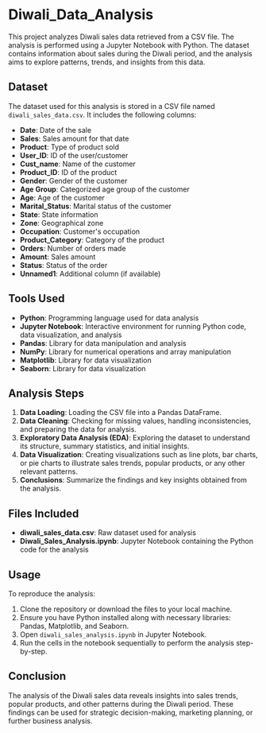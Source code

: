 # Diwali_Data_Analysis
This project analyzes Diwali sales data retrieved from a CSV file. The analysis is performed using a Jupyter Notebook with Python. The dataset contains information about sales during the Diwali period, and the analysis aims to explore patterns, trends, and insights from this data.


## Dataset
The dataset used for this analysis is stored in a CSV file named `diwali_sales_data.csv`. It includes the following columns:
- **Date**: Date of the sale
- **Sales**: Sales amount for that date
- **Product**: Type of product sold
- **User_ID**: ID of the user/customer
- **Cust_name**: Name of the customer
- **Product_ID**: ID of the product
- **Gender**: Gender of the customer
- **Age Group**: Categorized age group of the customer
- **Age**: Age of the customer
- **Marital_Status**: Marital status of the customer
- **State**: State information
- **Zone**: Geographical zone
- **Occupation**: Customer's occupation
- **Product_Category**: Category of the product
- **Orders**: Number of orders made
- **Amount**: Sales amount
- **Status**: Status of the order
- **Unnamed1**: Additional column (if available)

## Tools Used
- **Python**: Programming language used for data analysis
- **Jupyter Notebook**: Interactive environment for running Python code, data visualization, and analysis
- **Pandas**: Library for data manipulation and analysis
- **NumPy**: Library for numerical operations and array manipulation
- **Matplotlib**: Library for data visualization
- **Seaborn**: Library for data visualization
## Analysis Steps
1. **Data Loading**: Loading the CSV file into a Pandas DataFrame.
2. **Data Cleaning**: Checking for missing values, handling inconsistencies, and preparing the data for analysis.
3. **Exploratory Data Analysis (EDA)**: Exploring the dataset to understand its structure, summary statistics, and initial insights.
4. **Data Visualization**: Creating visualizations such as line plots, bar charts, or pie charts to illustrate sales trends, popular products, or any other relevant patterns.
5. **Conclusions**: Summarize the findings and key insights obtained from the analysis.

## Files Included
- **diwali_sales_data.csv**: Raw dataset used for analysis
- **Diwali_Sales_Analysis.ipynb**: Jupyter Notebook containing the Python code for the analysis

## Usage
To reproduce the analysis:
1. Clone the repository or download the files to your local machine.
2. Ensure you have Python installed along with necessary libraries: Pandas, Matplotlib, and Seaborn.
3. Open `diwali_sales_analysis.ipynb` in Jupyter Notebook.
4. Run the cells in the notebook sequentially to perform the analysis step-by-step.

## Conclusion
The analysis of the Diwali sales data reveals insights into sales trends, popular products, and other patterns during the Diwali period. These findings can be used for strategic decision-making, marketing planning, or further business analysis.
